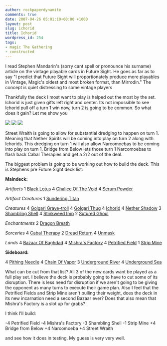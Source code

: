 ```yaml
---
author: rockpaperdynamite
comments: true
date: 2007-04-26 05:01:10+00:00 +1000
layout: post
slug: ichorid
title: Ichorid
wordpress_id: 254
tags:
- magic The Gathering
- constructed
---
```


I read Stephen Mandarin's (sorry cant spell or pronounce his surname) article on the vintage playable cards in Future Sight. He goes as far as to say "I predict that Future Sight will proportionately produce more playables in Vintage, Magic's oldest and most broken format, than Mirrodin." The concept is quiet distressing to some vintage players

Thankfully the deck I most want to play is helped out the most by the set. Ichorid is just given gifts left right and center. Its not impossible to see Ichorid pull off a turn 1 win now, turn 2 is going to be common. So what does it gain? Let me show you

![](http://www.wizards.com/global/images/magic/general/bridge_from_below.jpg)  ![](http://www.wizards.com/global/images/magic/general/narcomoeba.jpg) ![](http://www.wizards.com/global/images/magic/general/street_wraith.jpg)<!-- more -->

Street Wraith is going to allow for substantial dredging to happen on turn 1. Meaning that Nether Spirits will be coming into play on turn 2 along with Ichorids. This dredging on turn 1 will also allow Narcomoebas to be coming into play on turn 1. Bridge from Below lets those turn 1 Narcomoebas to flash back Cabal Therapies and get a 2/2 out of the deal.

The biggest problem is going to be working out how to build the deck. This is Stephens pre Future Sight deck list:

**Maindeck:**

_Artifacts_
1 [Black Lotus](http://sales.starcitygames.com/cardsearch.php?singlesearch=Black+Lotus)
4 [Chalice Of The Void](http://sales.starcitygames.com/cardsearch.php?singlesearch=Chalice+Of+The+Void)
4 [Serum Powder](http://sales.starcitygames.com/cardsearch.php?singlesearch=Serum+Powder)

_Artifact Creatures_
1 [Sundering Titan](http://sales.starcitygames.com/cardsearch.php?singlesearch=Sundering+Titan)

_Creatures_
4 [Golgari Grave-troll](http://sales.starcitygames.com/cardsearch.php?singlesearch=Golgari+Grave-troll)
4 [Golgari Thug](http://sales.starcitygames.com/cardsearch.php?singlesearch=Golgari+Thug)
4 [Ichorid](http://sales.starcitygames.com/cardsearch.php?singlesearch=Ichorid)
4 [Nether Shadow](http://sales.starcitygames.com/cardsearch.php?singlesearch=Nether+Shadow)
3 [Shambling Shell](http://sales.starcitygames.com/cardsearch.php?singlesearch=Shambling+Shell)
4 [Stinkweed Imp](http://sales.starcitygames.com/cardsearch.php?singlesearch=Stinkweed+Imp)
2 [Sutured Ghoul](http://sales.starcitygames.com/cardsearch.php?singlesearch=Sutured+Ghoul)

_Enchantments_
2 [Dragon Breath](http://sales.starcitygames.com/cardsearch.php?singlesearch=Dragon+Breath)

_Sorceries_
4 [Cabal Therapy](http://sales.starcitygames.com/cardsearch.php?singlesearch=Cabal+Therapy)
2 [Dread Return](http://sales.starcitygames.com/cardsearch.php?singlesearch=Dread+Return)
4 [Unmask](http://sales.starcitygames.com/cardsearch.php?singlesearch=Unmask)

_Lands_
4 [Bazaar Of Baghdad](http://sales.starcitygames.com/cardsearch.php?singlesearch=Bazaar+Of+Baghdad)
4 [Mishra's Factory](http://sales.starcitygames.com/cardsearch.php?singlesearch=Mishra%27s+Factory)
4 [Petrified Field](http://sales.starcitygames.com/cardsearch.php?singlesearch=Petrified+Field)
1 [Strip Mine](http://sales.starcitygames.com/cardsearch.php?singlesearch=Strip+Mine)

**Sideboard:**

4 [Pithing Needle](http://sales.starcitygames.com/cardsearch.php?singlesearch=Pithing+Needle)
4 [Chain Of Vapor](http://sales.starcitygames.com/cardsearch.php?singlesearch=Chain+Of+Vapor)
3 [Underground River](http://sales.starcitygames.com/cardsearch.php?singlesearch=Underground+River)
4 [Underground Sea](http://sales.starcitygames.com/cardsearch.php?singlesearch=Underground+Sea)

What can be cut from that list? All 3 of the new cards want be played as a full play set. I believe the deck is probably going to have to cut some of its disruption. There is less need for disruption if we aren't going to be giving the opponent as many turns to execute their game plan. Also I feel that the Petrified Fields and Strip Mine aren't pulling their weight, does the deck in its new incarnation need a second Bazaar ever? Does that also mean that Mishra's Factory is a slot up for grabs?

I think I'll build:

-4 Petrified Field
-4 Mishra's Factory
-3 Shambling Shell
-1 Strip Mine
+4 Bridge from Below
+4 Narcomoeba
+4 Street Wraith

and see how it does in testing. My guess is very very well.
